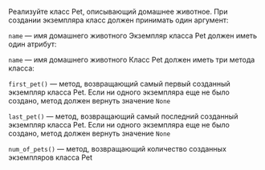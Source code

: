Реализуйте класс Pet, описывающий домашнее животное. При создании экземпляра класс должен принимать один аргумент:

`name` — имя домашнего животного
Экземпляр класса Pet должен иметь один атрибут:

`name` — имя домашнего животного
Класс Pet должен иметь три метода класса:

`first_pet()` — метод, возвращающий самый первый созданный экземпляр класса Pet. 
Если ни одного экземпляра еще не было создано, метод должен вернуть значение `None`

`last_pet()` — метод, возвращающий самый последний созданный экземпляр класса Pet. 
Если ни одного экземпляра еще не было создано, метод должен вернуть значение `None`

`num_of_pets()` — метод, возвращающий количество созданных экземпляров класса Pet
